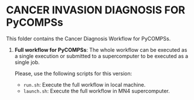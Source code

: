 CANCER INVASION DIAGNOSIS FOR PyCOMPSs
======================================

This folder contains the Cancer Diagnosis Workflow for PyCOMPSs.

1. **Full workflow for PyCOMPSs**: The whole workflow can be executed as a
   single execution or submitted to a supercomputer to be executed as a
   single job.

   Please, use the following scripts for this version:

   * `run.sh`: Execute the full workflow in local machine.
   * `launch.sh`: Execute the full workflow in MN4 supercomputer.

